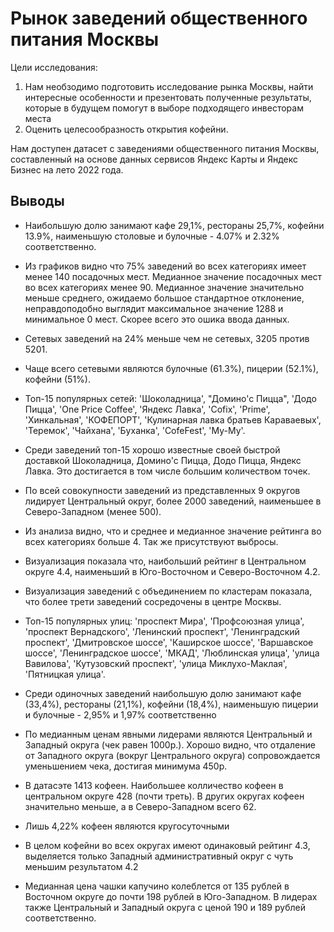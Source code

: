 # Рынок заведений общественного питания Москвы

Цели исследования:
1. Нам необзодимо подготовить исследование рынка Москвы, найти интересные особенности и презентовать полученные результаты, которые в будущем помогут в выборе подходящего инвесторам места
2. Оценить целесообразность открытия кофейни. 

Нам доступен датасет с заведениями общественного питания Москвы, составленный на основе данных сервисов Яндекс Карты и Яндекс Бизнес на лето 2022 года.

## Выводы

* Наибольшую долю занимают кафе 29,1%, рестораны 25,7%, кофейни 13.9%, наименьшую столовые и булочные - 4.07% и 2.32% соответственно.
* Из графиков видно что 75% заведений во всех категориях имеет менее 140 посадочных мест. Медианное значение посадочных мест во всех категориях менее 90. Медианное значение значительно меньше среднего, ожидаемо большое стандартное отклонение, неправдоподобно выглядит максимальное значение 1288 и минимальное 0 мест. Скорее всего это ошика ввода данных.
* Сетевых заведений на 24% меньше чем не сетевых, 3205 против 5201.
* Чаще всего сетевыми являются булочные (61.3%), пицерии (52.1%), кофейни (51%).
* Топ-15 популярных сетей:
'Шоколадница', "Домино'с Пицца", 'Додо Пицца', 'One Price Coffee', 'Яндекс Лавка', 'Cofix', 'Prime', 'Хинкальная', 'КОФЕПОРТ', 'Кулинарная лавка братьев Караваевых', 'Теремок', 'Чайхана', 'Буханка', 'CofeFest', 'Му-Му'.
* Среди заведений топ-15 хорошо известные своей быстрой доставкой Шоколадница, Домино'с Пицца, Додо Пицца, Яндекс Лавка. Это достигается в том числе большим количеством точек.
* По всей совокупности заведений из представленных 9 округов лидирует Центральный округ, более 2000 заведений, наименьшее в Северо-Западном (менее 500).
* Из анализа видно, что и среднее и медианное значение рейтинга во всех категориях больше 4. Так же присутствуют выбросы.
* Визуализация показала что, наибольший рейтинг в Центральном округе 4.4, наименьший в Юго-Восточном и Северо-Восточном 4.2.
* Визуализация заведений с объединением по кластерам показала, что более трети заведений сосредочены в центре Москвы.
* Топ-15 популярных улиц:
'проспект Мира', 'Профсоюзная улица', 'проспект Вернадского', 'Ленинский проспект', 'Ленинградский проспект', 'Дмитровское шоссе', 'Каширское шоссе', 'Варшавское шоссе', 'Ленинградское шоссе', 'МКАД', 'Люблинская улица', 'улица Вавилова', 'Кутузовский проспект', 'улица Миклухо-Маклая', 'Пятницкая улица'.
* Среди одиночных заведений наибольшую долю занимают кафе (33,4%), рестораны (21,1%), кофейни (18,4%), наименьшую пицерии и булочные - 2,95% и 1,97% соответственно
* По медианным ценам явными лидерами являются Центральный и Западный округа (чек равен 1000р.). Хорошо видно, что отдаление от Западного округа (вокруг Центрального округа) сопровождается уменьшением чека, достигая минимума 450р.


* В датасэте 1413 кофеен. Наибольшее колличество кофеен в центральном округе 428 (почти треть). В других округах кофеен значительно меньше, а в Северо-Западном всего 62.
* Лишь 4,22% кофеен являются кругосуточными
* В целом кофейни во всех округах имеют одинаковый рейтинг 4.3, выделяется только Западный административный округ с чуть меньшим результатом 4.2
* Медианная цена чашки капучино колеблется от 135 рублей в Восточном округе до почти 198 рублей в Юго-Западном. В лидерах также Центральный и Западный округа с ценой 190 и 189 рублей соответственно.
